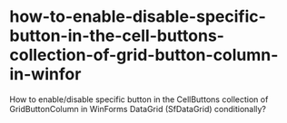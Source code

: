 # how-to-enable-disable-specific-button-in-the-cell-buttons-collection-of-grid-button-column-in-winfor
How to enable/disable specific button in the CellButtons collection of GridButtonColumn in WinForms DataGrid (SfDataGrid) conditionally?
